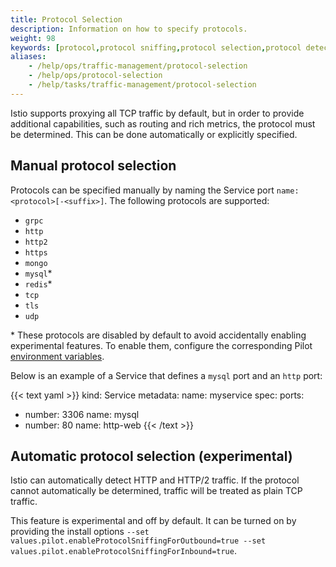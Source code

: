 ```yaml
---
title: Protocol Selection
description: Information on how to specify protocols.
weight: 98
keywords: [protocol,protocol sniffing,protocol selection,protocol detection]
aliases:
    - /help/ops/traffic-management/protocol-selection
    - /help/ops/protocol-selection
    - /help/tasks/traffic-management/protocol-selection
---
```


Istio supports proxying all TCP traffic by default, but in order to provide additional capabilities,
such as routing and rich metrics, the protocol must be determined.
This can be done automatically or explicitly specified.

## Manual protocol selection

Protocols can be specified manually by naming the Service port `name: <protocol>[-<suffix>]`.
The following protocols are supported:

- `grpc`
- `http`
- `http2`
- `https`
- `mongo`
- `mysql`\*
- `redis`\*
- `tcp`
- `tls`
- `udp`

\* These protocols are disabled by default to avoid accidentally enabling experimental features.
To enable them, configure the corresponding Pilot [environment variables](/docs/reference/commands/pilot-discovery/#envvars).

Below is an example of a Service that defines a `mysql` port and an `http` port:

{{< text yaml >}}
kind: Service
metadata:
  name: myservice
spec:
  ports:
  - number: 3306
    name: mysql
  - number: 80
    name: http-web
{{< /text >}}

## Automatic protocol selection (experimental)

Istio can automatically detect HTTP and HTTP/2 traffic. If the protocol cannot automatically be determined, traffic will be treated as plain TCP traffic.

This feature is experimental and off by default. It can be turned on by providing the install options `--set values.pilot.enableProtocolSniffingForOutbound=true --set values.pilot.enableProtocolSniffingForInbound=true`.

